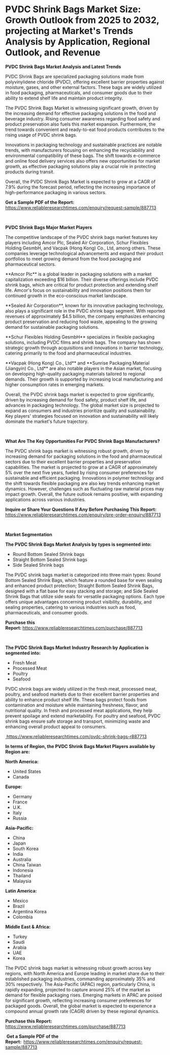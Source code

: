 <p><h1>PVDC Shrink Bags Market Size: Growth Outlook from 2025 to 2032, projecting at Market's Trends Analysis by Application, Regional Outlook, and Revenue</h1></p><p><strong>PVDC Shrink Bags Market Analysis and Latest Trends</strong></p>
<p><p>PVDC Shrink Bags are specialized packaging solutions made from polyvinylidene chloride (PVDC), offering excellent barrier properties against moisture, gases, and other external factors. These bags are widely utilized in food packaging, pharmaceuticals, and consumer goods due to their ability to extend shelf life and maintain product integrity.</p><p>The PVDC Shrink Bags Market is witnessing significant growth, driven by the increasing demand for effective packaging solutions in the food and beverage industry. Rising consumer awareness regarding food safety and product preservation also fuels this market expansion. Furthermore, the trend towards convenient and ready-to-eat food products contributes to the rising usage of PVDC shrink bags.</p><p>Innovations in packaging technology and sustainable practices are notable trends, with manufacturers focusing on enhancing the recyclability and environmental compatibility of these bags. The shift towards e-commerce and online food delivery services also offers new opportunities for market growth, as effective packaging solutions play a crucial role in protecting products during transit.</p><p>Overall, the PVDC Shrink Bags Market is expected to grow at a CAGR of 7.9% during the forecast period, reflecting the increasing importance of high-performance packaging in various sectors.</p></p>
<p><strong>Get a Sample PDF of the Report:&nbsp;</strong> <a href="https://www.reliableresearchtimes.com/enquiry/request-sample/887713?utm_campaign=2186&utm_medium=2&utm_source=Github&utm_content=ia&utm_term=19042025&utm_id=pvdc-shrink-bags">https://www.reliableresearchtimes.com/enquiry/request-sample/887713</a></p>
<p>&nbsp;</p>
<p><strong>PVDC Shrink Bags Major Market Players</strong></p>
<p><p>The competitive landscape of the PVDC shrink bags market features key players including Amcor Plc, Sealed Air Corporation, Schur Flexibles Holding GesmbH, and Vacpak (Hong Kong) Co., Ltd, among others. These companies leverage technological advancements and expand their product portfolios to meet growing demand from the food packaging and pharmaceutical sectors.</p><p>**Amcor Plc** is a global leader in packaging solutions with a market capitalization exceeding $16 billion. Their diverse offerings include PVDC shrink bags, which are critical for product protection and extending shelf life. Amcor's focus on sustainability and innovation positions them for continued growth in the eco-conscious market landscape.</p><p>**Sealed Air Corporation**, known for its innovative packaging technology, also plays a significant role in the PVDC shrink bags segment. With reported revenues of approximately $4.5 billion, the company emphasizes enhancing product preservation and reducing food waste, appealing to the growing demand for sustainable packaging solutions.</p><p>**Schur Flexibles Holding GesmbH** specializes in flexible packaging solutions, including PVDC films and shrink bags. The company has shown strategic growth through acquisitions and innovations in barrier technology, catering primarily to the food and pharmaceutical industries.</p><p>**Vacpak (Hong Kong) Co., Ltd** and **Sunrise Packaging Material (Jiangyin) Co., Ltd** are also notable players in the Asian market, focusing on developing high-quality packaging materials tailored to regional demands. Their growth is supported by increasing local manufacturing and higher consumption rates in emerging markets.</p><p>Overall, the PVDC shrink bags market is expected to grow significantly, driven by increasing demand for food safety, product shelf life, and advances in packaging technology. The global market size is projected to expand as consumers and industries prioritize quality and sustainability. Key players' strategies focused on innovation and sustainability will likely dominate the market's future trajectory.</p></p>
<p>&nbsp;</p>
<p><strong>What Are The Key Opportunities For PVDC Shrink Bags Manufacturers?</strong></p>
<p><p>The PVDC shrink bags market is witnessing robust growth, driven by increasing demand for packaging solutions in the food and pharmaceutical sectors due to their excellent barrier properties and preservation capabilities. The market is projected to grow at a CAGR of approximately 5% over the next five years, fueled by rising consumer preferences for sustainable and efficient packaging. Innovations in polymer technology and the shift towards flexible packaging are also key trends enhancing market dynamics. However, challenges such as fluctuating raw material prices may impact growth. Overall, the future outlook remains positive, with expanding applications across various industries.</p></p>
<p><strong>Inquire or Share Your Questions If Any Before Purchasing This Report:</strong> <a href="https://www.reliableresearchtimes.com/enquiry/pre-order-enquiry/887713?utm_campaign=2186&utm_medium=2&utm_source=Github&utm_content=ia&utm_term=19042025&utm_id=pvdc-shrink-bags">https://www.reliableresearchtimes.com/enquiry/pre-order-enquiry/887713</a></p>
<p>&nbsp;</p>
<p><strong>Market Segmentation</strong></p>
<p><strong>The PVDC Shrink Bags Market Analysis by types is segmented into:</strong></p>
<p><ul><li>Round Bottom Sealed Shrink bags</li><li>Straight Bottom Sealed Shrink bags</li><li>Side Sealed Shrink bags</li></ul></p>
<p><p>The PVDC shrink bags market is categorized into three main types: Round Bottom Sealed Shrink Bags, which feature a rounded base for even sealing and enhanced product protection; Straight Bottom Sealed Shrink Bags, designed with a flat base for easy stacking and storage; and Side Sealed Shrink Bags that utilize side seals for versatile packaging options. Each type offers unique advantages concerning product visibility, durability, and sealing properties, catering to various industries such as food, pharmaceuticals, and consumer goods.</p></p>
<p><strong>Purchase this Report:&nbsp;</strong><a href="https://www.reliableresearchtimes.com/purchase/887713?utm_campaign=2186&utm_medium=2&utm_source=Github&utm_content=ia&utm_term=19042025&utm_id=pvdc-shrink-bags">https://www.reliableresearchtimes.com/purchase/887713</a></p>
<p>&nbsp;</p>
<p><strong>The PVDC Shrink Bags Market Industry Research by Application is segmented into:</strong></p>
<p><ul><li>Fresh Meat</li><li>Processed Meat</li><li>Poultry</li><li>Seafood</li></ul></p>
<p><p>PVDC shrink bags are widely utilized in the fresh meat, processed meat, poultry, and seafood markets due to their excellent barrier properties and ability to enhance product shelf life. These bags protect foods from contamination and moisture while maintaining freshness, flavor, and nutritional quality. In fresh and processed meat applications, they help prevent spoilage and extend marketability. For poultry and seafood, PVDC shrink bags ensure safe storage and transport, minimizing waste and enhancing overall product appeal to consumers.</p></p>
<p><a href="https://www.reliableresearchtimes.com/pvdc-shrink-bags-r887713?utm_campaign=2186&utm_medium=2&utm_source=Github&utm_content=ia&utm_term=19042025&utm_id=pvdc-shrink-bags">&nbsp;https://www.reliableresearchtimes.com/pvdc-shrink-bags-r887713</a></p>
<p><strong>In terms of Region, the PVDC Shrink Bags Market Players available by Region are:</strong></p>
<p>
    <p> <strong> North America: </strong>
        <ul>
            <li>United States</li>
            <li>Canada</li>
        </ul>
        </p> 
    <p> <strong> Europe: </strong>
        <ul>
            <li>Germany</li>
            <li>France</li>
            <li>U.K.</li>
            <li>Italy</li>
            <li>Russia</li>
        </ul>
        </p> 
    <p> <strong> Asia-Pacific: </strong>
        <ul>
            <li>China</li>
            <li>Japan</li>
            <li>South Korea</li>
            <li>India</li>
            <li>Australia</li>
            <li>China Taiwan</li>
            <li>Indonesia</li>
            <li>Thailand</li>
            <li>Malaysia</li>
        </ul>
        </p> 
    <p> <strong> Latin America: </strong>
        <ul>
            <li>Mexico</li>
            <li>Brazil</li>
            <li>Argentina Korea</li>
            <li>Colombia</li>
        </ul>
        </p> 
    <p> <strong> Middle East & Africa: </strong>
        <ul>
            <li>Turkey</li>
            <li>Saudi</li>
            <li>Arabia</li>
            <li>UAE</li>
            <li>Korea</li>
        </ul>
    </p>
    </p>
<p><p>The PVDC shrink bags market is witnessing robust growth across key regions, with North America and Europe leading in market share due to their established packaging industries, commanding approximately 35% and 30% respectively. The Asia-Pacific (APAC) region, particularly China, is rapidly expanding, projected to capture around 25% of the market as demand for flexible packaging rises. Emerging markets in APAC are poised for significant growth, reflecting increasing consumer preferences for packaged goods. Overall, the global market is expected to experience a compound annual growth rate (CAGR) driven by these regional dynamics.</p></p>
<p><strong>Purchase this Report: </strong><a href="https://www.reliableresearchtimes.com/purchase/887713?utm_campaign=2186&utm_medium=2&utm_source=Github&utm_content=ia&utm_term=19042025&utm_id=pvdc-shrink-bags">https://www.reliableresearchtimes.com/purchase/887713</a></p>
<p>&nbsp;<strong>Get a Sample PDF of the Report:&nbsp;&nbsp;</strong><a href="https://www.reliableresearchtimes.com/enquiry/request-sample/887713?utm_campaign=2186&utm_medium=2&utm_source=Github&utm_content=ia&utm_term=19042025&utm_id=pvdc-shrink-bags">https://www.reliableresearchtimes.com/enquiry/request-sample/887713</a></p>
<p><strong></strong></p>
<p><p></p><p></p><p></p></p>
